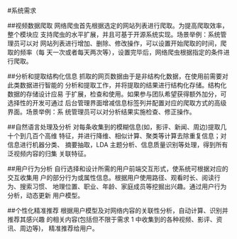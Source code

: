 #系统需求

##视频数据爬取
	网络爬虫首先根据选定的网站列表进行爬取。为提高爬取效率，整个模块应
	支持爬虫的水平扩展，并且可基于开源系统实现。场景举例：系统管理员可以对
	网站列表进行增加、删除、修改操作，可以设置开始爬取的时间，爬取的频率（每
	天一次或者每天两次等），设置完毕后，网络爬虫根据指定的条件进行爬取。

##分析和提取结构化信息
	抓取的网页数据由于是非结构化数据，在使用前需要对此类数据进行智能的
	分析和提取工作，并将提取的结果进行结构化存储。结构化数据的存储设计应易
	于扩展，检查和使用。如果参与团队希望获得额外加分，可选择性的开发可通过
	后台管理界面增减信息标签列并配置对应的爬取方式的高级界面。场景举例：系
	统管理员可以对分析结果实施检查、修正操作。

##自然语言处理及分析
	对每条收集到的模糊信息(如，影评、新闻、周边)提取几十个到几百个高维
	特征，并进行降维、相似计算、聚类等计算去除重复信息；对信息进行机器分类、
	摘要抽取，LDA 主题分析、信息质量识别等处理，得到所有泛视频内容的归集
	关联特征。

##用户行为分析
	自行选择和设计所需的用户前端交互形式，使系统可根据对应的交互收集用
	户的部分行为或属性信息。根据用户使用路径、观看时长、阅读行为、搜索习惯、
	地理位置、职业、年龄、家庭成员等挖掘出兴趣。通过用户行为分析，动态更新
	用户模型。

##个性化精准推荐
	根据用户模型及对网络内容的关联性分析，自动计算、识别并推荐其感兴趣
	的相关内容(包括但不限于需求 1 中收集到的各种视频、影评、资讯、周边等)，
	精准推荐给用户。